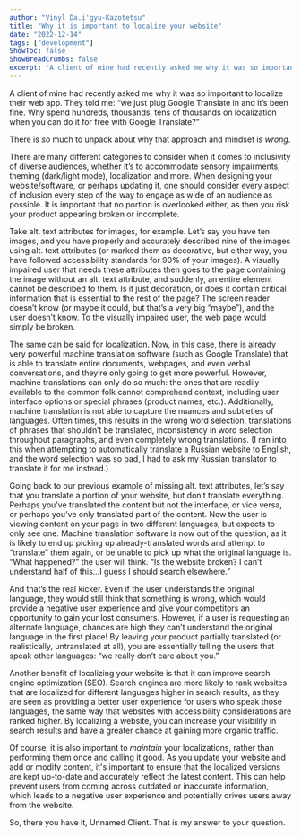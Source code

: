 ```yaml
---
author: "Vinyl Da.i'gyu-Kazotetsu"
title: "Why it is important to localize your website"
date: "2022-12-14"
tags: ["development"]
ShowToc: false
ShowBreadCrumbs: false
excerpt: "A client of mine had recently asked me why it was so important to localize their web app. They asked me, why spend money on localization when you can do it for free with Google Translate? There is so much to unpack about why that approach and mindset is wrong."
---
```


A client of mine had recently asked me why it was so important to localize their web app.  They told me: “we just plug Google Translate in and it’s been fine. Why spend hundreds, thousands, tens of thousands on localization when you can do it for free with Google Translate?”

There is _so_ much to unpack about why that approach and mindset is _wrong_.

There are many different categories to consider when it comes to inclusivity of diverse audiences, whether it’s to accommodate sensory impairments, theming (dark/light mode), localization and more.  When designing your website/software, or perhaps updating it, one should consider every aspect of inclusion every step of the way to engage as wide of an audience as possible.  It is important that no portion is overlooked either, as then you risk your product appearing broken or incomplete.

Take alt. text attributes for images, for example.  Let’s say you have ten images, and you have properly and accurately described nine of the images using alt. text attributes (or marked them as decorative, but either way, you have followed accessibility standards for 90% of your images).  A visually impaired user that needs these attributes then goes to the page containing the image without an alt. text attribute, and suddenly, an entire element cannot be described to them.  Is it just decoration, or does it contain critical information that is essential to the rest of the page?  The screen reader doesn’t know (or maybe it could, but that’s a very big “maybe”), and the user doesn’t know.  To the visually impaired user, the web page would simply be broken.

The same can be said for localization.  Now, in this case, there is already very powerful machine translation software (such as Google Translate) that is able to translate entire documents, webpages, and even verbal conversations, and they’re only going to get more powerful.  However, machine translations can only do so much: the ones that are readily available to the common folk cannot comprehend context, including user interface options or special phrases (product names, etc.).  Additionally, machine translation is not able to capture the nuances and subtleties of languages.  Often times, this results in the wrong word selection, translations of phrases that shouldn’t be translated, inconsistency in word selection throughout paragraphs, and even completely wrong translations.  (I ran into this when attempting to automatically translate a Russian website to English, and the word selection was so bad, I had to ask my Russian translator to translate it for me instead.)

Going back to our previous example of missing alt. text attributes, let’s say that you translate a portion of your website, but don’t translate everything.  Perhaps you’ve translated the content but not the interface, or vice versa, or perhaps you’ve only translated part of the content.  Now the user is viewing content on your page in two different languages, but expects to only see one.  Machine translation software is now out of the question, as it is likely to end up picking up already-translated words and attempt to “translate” them again, or be unable to pick up what the original language is.  “What happened?” the user will think. “Is the website broken?  I can’t understand half of this…I guess I should search elsewhere.”

And that’s the real kicker.  Even if the user understands the original language, they would still think that something is wrong, which would provide a negative user experience and give your competitors an opportunity to gain your lost consumers.  However, if a user is requesting an alternate language, chances are high they can’t understand the original language in the first place!  By leaving your product partially translated (or realistically, untranslated at all), you are essentially telling the users that speak other languages: “we really don’t care about you.”

Another benefit of localizing your website is that it can improve search engine optimization (SEO).  Search engines are more likely to rank websites that are localized for different languages higher in search results, as they are seen as providing a better user experience for users who speak those languages, the same way that websites with accessibility considerations are ranked higher.  By localizing a website, you can increase your visibility in search results and have a greater chance at gaining more organic traffic.

Of course, it is also important to _maintain_ your localizations, rather than performing them once and calling it good.  As you update your website and add or modify content, it's important to ensure that the localized versions are kept up-to-date and accurately reflect the latest content.  This can help prevent users from coming across outdated or inaccurate information, which leads to a negative user experience and potentially drives users away from the website.

So, there you have it, Unnamed Client.  That is my answer to your question.

